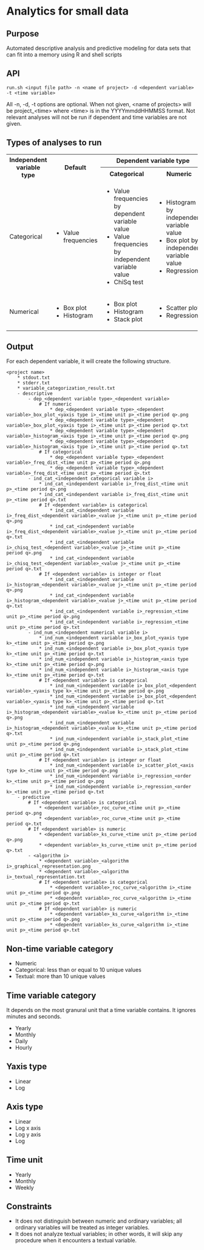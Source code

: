 Analytics for small data 
========================

## Purpose

Automated descriptive analysis and predictive modeling for data sets that can fit into a memory using R and shell scripts

## API

    run.sh <input file path> -n <name of project> -d <dependent variable> -t <time variable>

All -n, -d, -t options are optional. When not given, \<name of projects\> will be project_\<time\> where \<time\> is in the YYYYmmddHHMMSS format. Not relevant analyses will not be run if dependent and time variables are not given.

## Types of analyses to run

<table>
	<tr>
		<th rowspan="2">Independent variable type</th>
		<th rowspan="2">Default</th>
		<th colspan="2">Dependent variable type</th>
	</tr>
	<tr>
		<th>Categorical</th>
		<th>Numeric</th>
	</tr>
	<tr>
		<td>Categorical</td>
		<td>
			<ul>
				<li>Value frequencies</li>
			</ul>
		</td>
		<td>
			<ul>
				<li>Value frequencies by dependent variable value</li>
				<li>Value frequencies by independent variable value</li>
				<li>ChiSq test</li>
			</ul>
		</td>
		<td>
			<ul>
				<li>Histogram by independent variable value</li>
				<li>Box plot by independent variable value</li>
				<li>Regression</li>
			</ul>
		</td>
	</tr>
	<tr>
		<td>Numerical</td>
		<td>
			<ul>
				<li>Box plot</li>
				<li>Histogram</li>
			</ul>
		</td>
		<td>
			<ul>
				<li>Box plot</li>
				<li>Histogram</li>
				<li>Stack plot</li>
			</ul>
		</td>
		<td>
			<ul>
				<li>Scatter plot</li>
				<li>Regression</li>
			</ul>
		</td>
	</tr>
</table>

## Output

For each dependent variable, it will create the following structure.

    <project name>
        * stdout.txt
        * stderr.txt
        * variable_categorization_result.txt
        - descriptive
            - dep_<dependent variable type>_<dependent variable>
                # If numeric
                    * dep_<dependent variable type>_<dependent variable>_box_plot_<yaxis type i>_<time unit p>_<time period q>.png
                    * dep_<dependent variable type>_<dependent variable>_box_plot_<yaxis type i>_<time unit p>_<time period q>.txt
                    * dep_<dependent variable type>_<dependent variable>_histogram_<axis type i>_<time unit p>_<time period q>.png
                    * dep_<dependent variable type>_<dependent variable>_histogram_<axis type i>_<time unit p>_<time period q>.txt
                # If categorical
                    * dep_<dependent variable type>_<dependent variable>_freq_dist_<time unit p>_<time period q>.png
                    * dep_<dependent variable type>_<dependent variable>_freq_dist_<time unit p>_<time period q>.txt
            - ind_cat_<independent categorical variable i>
                * ind_cat_<independent variable i>_freq_dist_<time unit p>_<time period q>.png
                * ind_cat_<independent variable i>_freq_dist_<time unit p>_<time period q>.txt
                # If <dependent variable> is categorical                    
                    * ind_cat_<independent variable i>_freq_dist_<dependent variable>_<value j>_<time unit p>_<time period q>.png
                    * ind_cat_<independent variable i>_freq_dist_<dependent variable>_<value j>_<time unit p>_<time period q>.txt
                    * ind_cat_<independent variable i>_chisq_test_<dependent variable>_<value j>_<time unit p>_<time period q>.png
                    * ind_cat_<independent variable i>_chisq_test_<dependent variable>_<value j>_<time unit p>_<time period q>.txt
                # If <dependent variable> is integer or float
                    * ind_cat_<independent variable i>_histogram_<dependent variable>_<value j>_<time unit p>_<time period q>.png
                    * ind_cat_<independent variable i>_histogram_<dependent variable>_<value j>_<time unit p>_<time period q>.txt
                    * ind_cat_<independent variable i>_regression_<time unit p>_<time period q>.png
                    * ind_cat_<independent variable i>_regression_<time unit p>_<time period q>.txt
            - ind_num_<independent numerical variable i>
                * ind_num_<independent variable i>_box_plot_<yaxis type k>_<time unit p>_<time period q>.png
                * ind_num_<independent variable i>_box_plot_<yaxis type k>_<time unit p>_<time period q>.txt
                * ind_num_<independent variable i>_histogram_<axis type k>_<time unit p>_<time period q>.png
                * ind_num_<independent variable i>_histogram_<axis type k>_<time unit p>_<time period q>.txt
                # If <dependent variable> is categorical
                    * ind_num_<independent variable i>_box_plot_<dependent variable>_<yaxis type k>_<time unit p>_<time period q>.png
                    * ind_num_<independent variable i>_box_plot_<dependent variable>_<yaxis type k>_<time unit p>_<time period q>.txt
                    * ind_num_<independent variable i>_histogram_<dependent variable>_<value k>_<time unit p>_<time period q>.png
                    * ind_num_<independent variable i>_histogram_<dependent variable>_<value k>_<time unit p>_<time period q>.txt
                    * ind_num_<independent variable i>_stack_plot_<time unit p>_<time period q>.png
                    * ind_num_<independent variable i>_stack_plot_<time unit p>_<time period q>.txt
                # If <dependent variable> is integer or float
                    * ind_num_<independent variable i>_scatter_plot_<axis type k>_<time unit p>_<time period q>.png
                    * ind_num_<independent variable i>_regression_<order k>_<time unit p>_<time period q>.png
                    * ind_num_<independent variable i>_regression_<order k>_<time unit p>_<time period q>.txt
        - predictive
            # If <dependent variable> is categorical
                * <dependent variable>_roc_curve_<time unit p>_<time period q>.png
                * <dependent variable>_roc_curve_<time unit p>_<time period q>.txt
            # If <dependent variable> is numeric
                * <dependent variable>_ks_curve_<time unit p>_<time period q>.png
                * <dependent variable>_ks_curve_<time unit p>_<time period q>.txt
            - <algorithm i>
                * <dependent variable>_<algorithm i>_graphical_representation.png
                * <dependent variable>_<algorithm i>_textual_representation.txt
                # If <dependent variable> is categorical
                    * <dependent variable>_roc_curve_<algorithm i>_<time unit p>_<time period q>.png
                    * <dependent variable>_roc_curve_<algorithm i>_<time unit p>_<time period q>.txt
                # If <dependent variable> is numeric
                    * <dependent variable>_ks_curve_<algorithm i>_<time unit p>_<time period q>.png
                    * <dependent variable>_ks_curve_<algorithm i>_<time unit p>_<time period q>.txt

## Non-time variable category

* Numeric
* Categorical: less than or equal to 10 unique values
* Textual: more than 10 unique values

## Time variable category

It depends on the most granural unit that a time variable contains. It ignores minutes and seconds.

* Yearly
* Monthly
* Daily
* Hourly

## Yaxis type

* Linear
* Log

## Axis type

* Linear
* Log x axis
* Log y axis
* Log

## Time unit

* Yearly
* Monthly
* Weekly

## Constraints

* It does not distinguish between numeric and ordinary variables; all ordinary variables will be treated as integer variables.
* It does not analyze textual variables; in other words, it will skip any procedure when it encounters a textual variable.
